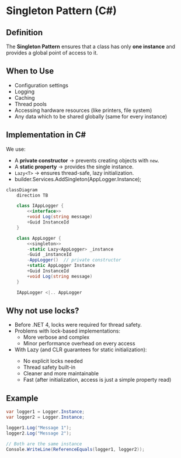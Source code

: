 ﻿# Singleton Pattern (C#)

## Definition
The **Singleton Pattern** ensures that a class has only **one instance** and provides a global point of access to it.

## When to Use
- Configuration settings
- Logging
- Caching
- Thread pools
- Accessing hardware resources (like printers, file system)
- Any data which to be shared globally (same for every instance)

## Implementation in C#
We use:
- A **private constructor** → prevents creating objects with `new`.
- A **static property** → provides the single instance.
- `Lazy<T>` → ensures thread-safe, lazy initialization.
- builder.Services.AddSingleton<IAppLogger>(AppLogger.Instance);

```csharp
classDiagram
    direction TB

    class IAppLogger {
        <<interface>>
        +void Log(string message)
        +Guid InstanceId
    }

    class AppLogger {
        <<singleton>>
        -static Lazy<AppLogger> _instance
        -Guid _instanceId
        -AppLogger()  // private constructor
        +static AppLogger Instance
        +Guid InstanceId
        +void Log(string message)
    }

    IAppLogger <|.. AppLogger
```

## Why not use locks?
- Before .NET 4, locks were required for thread safety.
- Problems with lock-based implementations:
	- More verbose and complex
	- Minor performance overhead on every access
- With Lazy<T> (and CLR guarantees for static initialization):
	- No explicit locks needed
	- Thread safety built-in
	- Cleaner and more maintainable
	- Fast (after initialization, access is just a simple property read)

## Example
```csharp
var logger1 = Logger.Instance;
var logger2 = Logger.Instance;

logger1.Log("Message 1");
logger2.Log("Message 2");

// Both are the same instance
Console.WriteLine(ReferenceEquals(logger1, logger2));

